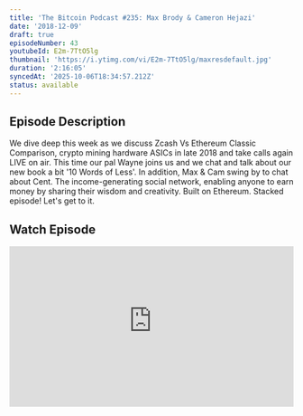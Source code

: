 ```yaml
---
title: 'The Bitcoin Podcast #235: Max Brody & Cameron Hejazi'
date: '2018-12-09'
draft: true
episodeNumber: 43
youtubeId: E2m-7TtO5lg
thumbnail: 'https://i.ytimg.com/vi/E2m-7TtO5lg/maxresdefault.jpg'
duration: '2:16:05'
syncedAt: '2025-10-06T18:34:57.212Z'
status: available
---
```

## Episode Description

We dive deep this week as we discuss Zcash Vs Ethereum Classic Comparison, crypto mining hardware ASICs in late 2018 and take calls again LIVE on air. This time our pal Wayne joins us and we chat and talk about our new book a bit '10 Words of Less'. In addition, Max &amp; Cam swing by to chat about Cent. The income-generating social network, enabling anyone to earn money by sharing their wisdom and creativity. Built on Ethereum. Stacked episode! Let's get to it.

## Watch Episode

<div style="position: relative; padding-bottom: 56.25%; height: 0; overflow: hidden;">
  <iframe
    src="https://www.youtube-nocookie.com/embed/E2m-7TtO5lg"
    style="position: absolute; top: 0; left: 0; width: 100%; height: 100%;"
    frameborder="0"
    allow="accelerometer; autoplay; clipboard-write; encrypted-media; gyroscope; picture-in-picture"
    allowfullscreen
  ></iframe>
</div>

